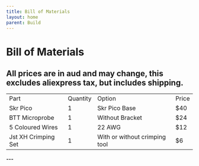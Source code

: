```yaml
---
title: Bill of Materials
layout: home
parent: Build
---
```



<h1>Bill of Materials</h1>
<h2><b>All prices are in aud and may change, this excludes aliexpress tax, but includes shipping.</h2>
<table>
    <tbody>
        <tr>
            <td>Part</td>
            <td>Quantity</td>
            <td>Option</td>
            <td>Price</td>
        </tr>
        <tr>
            <td>Skr Pico</td>
            <td>1</td>
            <td>Skr Pico Base</td>
            <td>$40</td>
        </tr>
        <tr>
            <td>BTT Microprobe</td>
            <td>1</td>
            <td>Without Bracket</td>
            <td>$24</td>
        </tr>
        <tr>
            <td>5 Coloured Wires</td>
            <td>1</td>
            <td>22 AWG</td>
            <td>$12</td>
        </tr>
        <tr>
            <td>Jst XH Crimping Set</td>
            <td>1</td>
            <td>With or without crimping tool</td>
            <td>$6</td>
        </tr>
    </tbody>
</table>
---